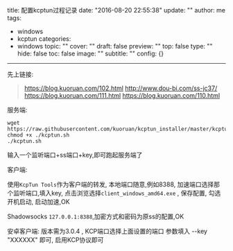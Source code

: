 title: 配置kcptun过程记录
date: "2016-08-20 22:55:38"
update: ""
author: me
tags:
- windows
- kcptun
categories:
- windows
topic: ""
cover: ""
draft: false
preview: ""
top: false
type: ""
hide: false
toc: false
image: ""
subtitle: ""
config: {}


---



先上链接:
> https://blog.kuoruan.com/102.html
> http://www.dou-bi.com/ss-jc37/
> https://blog.kuoruan.com/111.html
> https://blog.kuoruan.com/110.html


服务端:
```
wget https://raw.githubusercontent.com/kuoruan/kcptun_installer/master/kcptun.sh
chmod +x ./kcptun.sh
./kcptun.sh
```
输入一个监听端口+ss端口+key,即可跑起服务端了

客户端:

使用`KcpTun Tools`作为客户端的转发, 本地端口随意,例如8388, 加速端口选择那个监听端口,填入key, 点击浏览选择`client_windows_amd64.exe` , 保存配置, 勾选开机启动, 启动加速,OK

Shadowsocks `127.0.0.1:8388`,加密方式和密码为原ss的配置,OK

安卓客户端:
版本需为3.0.4 , KCP端口选择上面设置的端口  参数填入 --key "XXXXXX"  即可, 启用KCP协议即可
